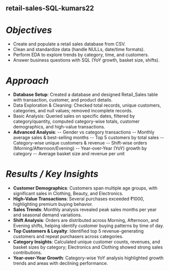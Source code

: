 ## **retail-sales-SQL-kumars22**

# *Objectives*
- Create and populate a retail sales database from CSV.
- Clean and standardize data (handle NULLs, date/time formats).
- Perform EDA to explore trends by category, time, and customers.
- Answer business questions with SQL (YoY growth, basket size, shifts).


# *Approach*

- **Database Setup**: Created a database and designed Retail_Sales table with transaction, customer, and product details.
- Data Exploration & Cleaning: Checked total records, unique customers, categories, and null values; removed incomplete records.
- Basic Analysis: Queried sales on specific dates, filtered by category/quantity, computed category-wise totals, customer demographics, and high-value transactions.
- **Advanced Analysis**:
-- Gender vs category transactions
-- Monthly average sales & best-selling months
-- Top 5 customers by total sales
-- Category-wise unique customers & revenue
-- Shift-wise orders (Morning/Afternoon/Evening)
-- Year-over-Year (YoY) growth by category
-- Average basket size and revenue per unit


# *Results / Key Insights*

- **Customer Demographics**: Customers span multiple age groups, with significant sales in Clothing, Beauty, and Electronics.
- **High-Value Transactions**: Several purchases exceeded ₹1000, highlighting premium buying behavior.
- **Sales Trends**: Monthly analysis revealed peak sales months per year and seasonal demand variations.
-  **Shift Analysis**: Orders are distributed across Morning, Afternoon, and Evening shifts, helping identify customer buying patterns by time of day.
- **Top Customers & Loyalty**: Identified top 5 revenue-generating customers and repeat purchasers across categories.
- **Category Insights**: Calculated unique customer counts, revenues, and basket sizes by category; Electronics and Clothing showed strong sales contributions.
- **Year-over-Year Growth**: Category-wise YoY analysis highlighted growth trends and areas with declining performance.
